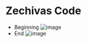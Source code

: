 # Zechivas Code
- Beginning
![image](https://user-images.githubusercontent.com/105561127/171901824-9f4f90be-18d1-4bca-a0f4-d2b4f42f860b.png)
- End
![image](https://user-images.githubusercontent.com/105561127/171901989-1813e056-6ffd-4c3d-9281-2be06971acd3.png)
